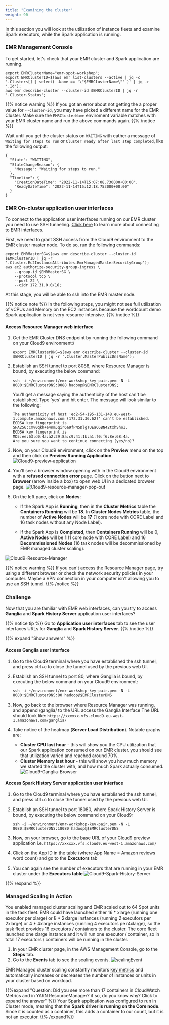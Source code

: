 ```yaml
---
title: "Examining the cluster"
weight: 90
---
```


In this section you will look at the utilization of instance fleets and examine Spark executors, while the Spark application is running.

### EMR Management Console
To get started, let's check that your EMR cluster and Spark application are running.  

```
export EMRClusterName="emr-spot-workshop";
export EMRClusterID=$(aws emr list-clusters --active | jq -c '.Clusters[] | select( .Name == '\"$EMRClusterName\"' )' | jq -r '.Id');
aws emr describe-cluster --cluster-id $EMRClusterID | jq -r '.Cluster.Status';
```

{{% notice warning %}}
If you got an error about not getting the a proper value for `--cluster-id`, you may have picked a different name for the EMR Cluster. Make sure the `EMRClusterName` enviroment variable matches with your EMR cluster name and run the above commands again.
{{% /notice %}}

Wait until you get the cluster status on `WAITING` with eather a message of `Waiting for steps to run` or `Cluster ready after last step completed`, like the following output:

```
{
  "State": "WAITING",
  "StateChangeReason": {
    "Message": "Waiting for steps to run."
  },
  "Timeline": {
    "CreationDateTime": "2022-11-14T15:07:08.730000+00:00",
    "ReadyDateTime": "2022-11-14T15:12:18.753000+00:00"
  }
}
```

### EMR On-cluster application user interfaces
To connect to the application user interfaces running on our EMR cluster you need to use SSH tunneling. [Click here](https://docs.aws.amazon.com/emr/latest/ManagementGuide/emr-web-interfaces.html) to learn more about connecting to EMR interfaces.  

First, we need to grant SSH access from the Cloud9 environment to the EMR cluster master node. To do so, run the following commands:

```
export EMRMasterSG=$(aws emr describe-cluster --cluster-id $EMRClusterID | jq -r '.Cluster.Ec2InstanceAttributes.EmrManagedMasterSecurityGroup');
aws ec2 authorize-security-group-ingress \
    --group-id $EMRMasterSG \
    --protocol tcp \
    --port 22 \
    --cidr 172.31.0.0/16;
```

At this stage, you will be able to ssh into the EMR master node. 

{{% notice note %}}
In the following steps, you might not see full utilization of vCPUs and Memory on the EC2 instances because the wordcount demo Spark application is not very resource intensive.
{{% /notice %}}

#### Access Resource Manager web interface

1. Get the EMR Cluster DNS endpoint by running the following command on your Cloud9 environment:\

    ```
    export EMRClusterDNS=$(aws emr describe-cluster --cluster-id $EMRClusterID | jq -r '.Cluster.MasterPublicDnsName');
    ```

1. Establish an SSH tunnel to port 8088, where Resource Manager is bound, by executing the below command: 

    ```    
    ssh -i ~/environment/emr-workshop-key-pair.pem -N -L 8080:$EMRClusterDNS:8088 hadoop@$EMRClusterDNS;
    ```

    You'll get a message saying the authenticity of the host can't be established. Type 'yes' and hit enter. The message will look similar to the following:

    ```
    The authenticity of host 'ec2-54-195-131-148.eu-west-1.compute.amazonaws.com (172.31.36.62)' can't be established.
    ECDSA key fingerprint is SHA256:Cmv0qkh+e4nm5qir6a9fPN5DlgTUEaCGBN42txhShoI.
    ECDSA key fingerprint is MD5:ee:63:d0:4a:a2:29:8a:c9:41:1b:a1:f0:f6:8e:68:4a.
    Are you sure you want to continue connecting (yes/no)? 
    ```
    
1. Now, on your Cloud9 environment, click on the **Preview** menu on the top and then click on **Preview Running Application**.
![Cloud9-preview-application](/images/running-emr-spark-apps-on-spot/cloud9-preview-application.png)

1. You'll see a browser window opening with in the Cloud9 environment with a **refused connection error** page. Click on the button next to **Browser** (arrow inside a box) to open web UI in a dedicated browser page.
![Cloud9-resource-manager-pop-out](/images/running-emr-spark-apps-on-spot/cloud9-resource-manager-pop-out.png)

1. On the left pane, click on **Nodes**:

    * If the Spark App is **Running**, then in the **Cluster Metrics** table the **Containers Running** will be  **18**. In **Cluster Nodes Metrics** table, the number of **Active Nodes** will be **17** (1 core node with CORE Label and 16 task nodes without any Node Label). 

    * If the Spark App is **Completed**, then **Containers Running** will be 0, **Active Nodes** will be  **1** (1 core node with CORE Label) and 16 **Decommissioned Nodes** (16 task nodes will be decommissioned by EMR managed cluster scaling).

![Cloud9-Resource-Manager](/images/running-emr-spark-apps-on-spot/cloud9-resource-manager-browser.png)

{{% notice warning %}}
If you can't access the Resource Manager page, try using a different browser or check the network security policies in your computer. Maybe a VPN connection in your computer isn't allowing you to use an SSH tunnel.
{{% /notice %}}

### Challenge 

Now that you are familiar with EMR web interfaces, can you try to access **Ganglia** and **Spark History Server** application user interfaces?

{{% notice tip %}}
Go to **Application user interfaces** tab to see the user interfaces URLs for  **Ganglia** and **Spark History Server**.
{{% /notice %}}

{{% expand "Show answers" %}}

#### Access Ganglia user interface

1. Go to the Cloud9 terminal where you have established the ssh tunnel, and press ctrl+c to close the tunnel used by the previous web UI. 
1. Establish an SSH tunnel to port 80, where Ganglia is bound, by executing the below command on your Cloud9 environment: 

    ```
    ssh -i ~/environment/emr-workshop-key-pair.pem -N -L 8080:$EMRClusterDNS:80 hadoop@$EMRClusterDNS
    ```

1. Now, go back to the browser where Resource Manager was running, and append /ganglia/ to the URL access the Ganglia Interface The URL should look like: `https://xxxxxx.vfs.cloud9.eu-west-1.amazonaws.com/ganglia/`


1. Take notice of the heatmap (**Server Load Distribution**). Notable graphs are:  

    * **Cluster CPU last hour** - this will show you the CPU utilization that our Spark application consumed on our EMR cluster. you should see that utilization varied and reached around 70%.  
    * **Cluster Memory last hour** - this will show you how much memory we started the cluster with, and how much Spark actually consumed.  
![Cloud9-Ganglia-Browser](/images/running-emr-spark-apps-on-spot/cloud9-ganglia-browser.png)
    

#### Access Spark History Server application user interface

1. Go to the Cloud9 terminal where you have established the ssh tunnel, and press ctrl+c to close the tunnel used by the previous web UI. 
1. Establish an SSH tunnel to port 18080, where Spark History Server is bound, by executing the below command on your Cloud9: 


    ```
    ssh -i ~/environment/emr-workshop-key-pair.pem -N -L 8080:$EMRClusterDNS:18080 hadoop@$EMRClusterDNS
    ```

1. Now, on your browser, go to the base URL of your Cloud9 preview application i.e. `https://xxxxxx.vfs.cloud9.eu-west-1.amazonaws.com/`
1. Click on the App ID in the table (where App Name = Amazon reviews word count) and go to the **Executors** tab  
1. You can again see the number of executors that are running in your EMR cluster under the **Executors table**
    ![Cloud9-Spark-History-Server](/images/running-emr-spark-apps-on-spot/cloud9-spark-history-server.png)

{{% /expand %}}

### Managed Scaling in Action

You enabled managed cluster scaling and EMR scaled out to 64 Spot units in the task fleet. EMR could have launched either 16 * xlarge (running one executor per xlarge) or 8 * 2xlarge instances (running 2 executors per 2xlarge) or 4 * 4xlarge instances (running 4 executors pe r4xlarge), so the task fleet provides 16 executors / containers to the cluster. The core fleet launched one xlarge instance and it will run one executor / container, so in total 17 executors / containers will be running in the cluster.


1. In your EMR cluster page, in the AWS Management Console, go to the **Steps** tab.
1. Go to the **Events** tab to see the scaling events.
![scalingEvent](/images/running-emr-spark-apps-on-spot/emrsparkscalingevent.png)

EMR Managed cluster scaling constantly monitors [key metrics](https://docs.aws.amazon.com/emr/latest/ManagementGuide/managed-scaling-metrics.html) and automatically increases or decreases the number of instances or units in your cluster based on workload.

{{%expand "Question: Did you see more than 17 containers in CloudWatch Metrics and in YARN ResourceManager? if so, do you know why? Click to expand the answer" %}}
Your Spark application was configured to run in Cluster mode, meaning that the **Spark driver is running on the Core node**. Since it is counted as a container, this adds a container to our count, but it is not an executor.
{{% /expand%}}